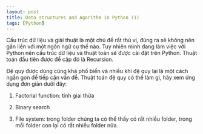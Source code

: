 ```yaml
---
layout: post
title: Data structures and Agorithm in Python (1)
tags: [Python]
---
```


Cấu trúc dữ liệu và giải thuật là một chủ đề rất thú vị, đúng ra sẽ không nên gắn liền với một ngôn ngữ cụ thể nào. Tuy nhiên mình đang làm việc với Python nên cấu trúc dữ liệu và thuật toán sẽ được cài đặt trên Python. Thuật toán đầu tiên được đề cập đó là Recursion.

Đệ quy được dùng cũng khá phổ biển và nhiều khi đệ quy lại là một cách ngắn gọn để tiếp cận vấn đề. Thuật toán đệ quy có thể làm gì, hãy xem ứng dụng đơn giản dưới đây:

1. Factorial function: tính giai thừa 

2. Binary search

3. File system: trong folder chúng ta có thể thấy có rất nhiều folder, trong mỗi folder con lại có rất nhiều folder nữa.
